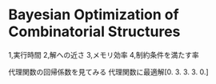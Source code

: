 # Bayesian Optimization of Combinatorial Structures

1,実行時間
2,解への近さ
3,メモリ効率
4,制約条件を満たす率

代理関数の回帰係数を見てみる
代理関数に最適解[0. 3. 3. 3. 0.]

